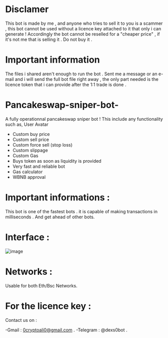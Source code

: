 
# Disclamer 

This bot is made by me , and anyone who tries to sell it to you is a scammer , this bot cannot be used without a licence key attached to it that only i can generate ! 
Accordingly the bot cannot be reselled for a "cheaper price" , if it's not me that is selling it . Do not buy it .

# Important information 
 
 The files i shared aren't enough to run the bot . Sent me a message or an e-mail and i will send the full bot file right away , the only part needed is the licence token that i can provide after the 1:1 trade is done .

# Pancakeswap-sniper-bot-


A fully operationnal pancakeswap sniper bot !
This include any functionality such as,
User Avatar
- Custom buy price
- Custom sell price
- Custom force sell (stop loss)
- Custom slippage
- Custom Gas
- Buys token as soon as liquidity is provided
- Very fast and reliable bot 
- Gas calculator 
- WBNB approval 
# Important informations : 
This bot is one of the fastest bots . it is capable of making transactions in milliseconds . And get ahead of other bots. 
# Interface :
![image](https://user-images.githubusercontent.com/84985811/128026508-28c594d8-daee-4618-895a-7528af4ad7e9.png)
# Networks :
Usable for both Eth/Bsc Networks.
# For the licence key :
Contact us on :


-Gmail : 0cryptoali0@gmail.com .
-Telegram : @dexs0bot .

